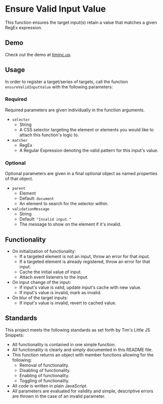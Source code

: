 # Ensure Valid Input Value

This function ensures the target input(s) retain a value that matches a given RegEx expression.

## Demo

Check out the demo at [timinc.us](https://tljs-ensurevalidinputvalue.timinc.us/).

## Usage

In order to register a target/series of targets, call the function `ensureValidInputValue` with the following parameters:

### Required

Required parameters are given individually in the function arguments.

- `selector`
  - String
  - A CSS selector targeting the element or elements you would like to attach this function's logic to.
- `matcher`
  - RegEx
  - A Regular Expression denoting the valid pattern for this input's value.

### Optional

Optional parameters are given in a final optional object as named properties of that object.

- `parent`
  - Element
  - Default: `document`
  - An element to search for the selector within.
- `validationMessage`
  - String
  - Default: `"Invalid input."`
  - The message to show on the element if it's invalid.

## Functionality

- On initialization of functionality:
  - If a targeted element is not an input, throw an error for that input.
  - If a targeted element is already registered, throw an error for that input.
  - Cache the initial value of input.
  - Attach event listeners to the input.
- On input change of the input:
  - If input's value is valid, update input's cache with new value.
  - If input's value is invalid, mark as invalid.
- On blur of the target inputs:
  - If input's value is invalid, revert to cached value.

## Standards

This project meets the following standards as set forth by Tim's Little JS Snippets:

- All functionality is contained in one simple function.
- All functionality is clearly and simply documented in this README file.
- This function returns an object with member functions allowing for the following:
  - Removal of functionality.
  - Disabling of functionality.
  - Enabling of functionality.
  - Toggling of functionality.
- All code is written in plain JavaScript.
- All parameters are evaluated for validity and simple, descriptive errors are thrown in the case of an invalid parameter.
